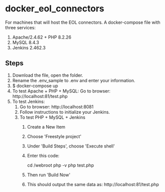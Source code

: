 # docker_eol_connectors
For machines that will host the EOL connectors.
A docker-compose file with three services:
1. Apache/2.4.62 + PHP 8.2.26
2. MySQL 8.4.3
3. Jenkins 2.462.3

## Steps
1. Download the file, open the folder.
2. Rename the .env_sample to .env and enter your information.
3. $ docker-compose up
4. To test Apache + PHP + MySQL: Go to browser: http://localhost:81/test.php
5. To test Jenkins:
   1. Go to browser: http://localhost:8081
   2. Follow instructions to initialize your Jenkins.
   3. To test PHP + MySQL + Jenkins
       1. Create a New Item
       2. Choose 'Freestyle project'
       3. Under 'Build Steps', choose 'Execute shell'
       4. Enter this code:

            cd /webroot
            php -v
            php test.php
                   
       5. Then run 'Build Now'
       6. This should output the same data as: http://localhost:81/test.php
  
  
